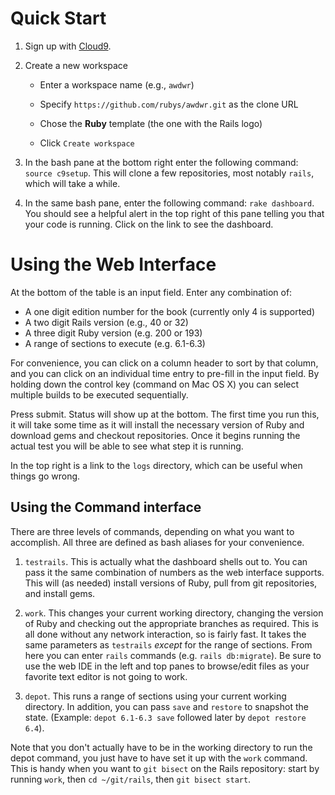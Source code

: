 Quick Start
===========

1. Sign up with [Cloud9](https://c9.io/).

2. Create a new workspace

   * Enter a workspace name (e.g., `awdwr`)

   * Specify `https://github.com/rubys/awdwr.git` as the clone URL

   * Chose the **Ruby** template (the one with the Rails logo)

   * Click `Create workspace`

3. In the bash pane at the bottom right enter the following command:
   `source c9setup`.  This will clone a few repositories, most notably
   `rails`, which will take a while.

4. In the same bash pane, enter the following command: `rake dashboard`.
   You should see a helpful alert in the top right of this pane telling
   you that your code is running.  Click on the link to see the dashboard.

Using the Web Interface
=======================

At the bottom of the table is an input field.  Enter any combination of:

  - A one digit edition number for the book (currently only 4 is supported)
  - A two digit Rails version (e.g., 40 or 32)
  - A three digit Ruby version (e.g. 200 or 193)
  - A range of sections to execute (e.g. 6.1-6.3)
 
For convenience, you can click on a column header to sort by that column, and
you can click on an individual time entry to pre-fill in the input field.  By
holding down the control key (command on Mac OS X) you can select multiple
builds to be executed sequentially.

Press submit.  Status will show up at the bottom.  The first time you run
this, it will take some time as it will install the necessary version of Ruby
and download gems and checkout repositories.  Once it begins running the
actual test you will be able to see what step it is running.

In the top right is a link to the `logs` directory, which can be useful when
things go wrong.

Using the Command interface
---------------------------

There are three levels of commands, depending on what you want to accomplish.
All three are defined as bash aliases for your convenience.

1. `testrails`. This is actually what the dashboard shells out to.  You can
   pass it the same combination of numbers as the web interface supports.
   This will (as needed) install versions of Ruby, pull from git repositories, 
   and install gems.

2. `work`.  This changes your current working directory, changing the
   version of Ruby and checking out the appropriate branches as required.
   This is all done without any network interaction, so is fairly fast.  It
   takes the same parameters as `testrails` *except* for the range of
   sections.  From here you can enter `rails` commands (e.g. `rails
   db:migrate`).  Be sure to use the web IDE in the left and top panes to
   browse/edit files as your favorite text editor is not going to work.

3. `depot`.  This runs a range of sections using your current working
   directory.  In addition, you can pass `save` and `restore` to snapshot the
   state.  (Example: `depot 6.1-6.3 save` followed later by 
   `depot restore 6.4`).

Note that you don't actually have to be in the working directory to run the
depot command, you just have to have set it up with the `work` command.  This
is handy when you want to `git bisect` on the Rails repository: start by
running `work`, then `cd ~/git/rails`, then `git bisect start`.
